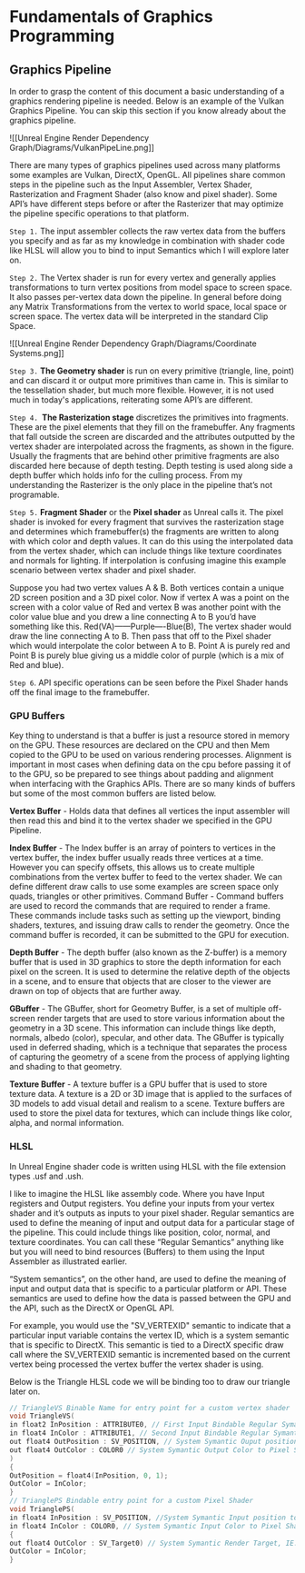 # Fundamentals of Graphics Programming

## Graphics Pipeline

In order to grasp the content of this document a basic understanding of a graphics rendering pipeline is needed. Below is an example of the Vulkan Graphics
Pipeline. You can skip this section if you know already about the graphics pipeline.

![[Unreal Engine Render Dependency Graph/Diagrams/VulkanPipeLine.png]]

There are many types of graphics pipelines used across many platforms some examples are Vulkan, DirectX, OpenGL. All pipelines share common steps in the
pipeline such as the Input Assembler, Vertex Shader, Rasterization and Fragment Shader (also know and pixel shader). Some API’s have different steps before or
after the Rasterizer that may optimize the pipeline specific operations to that platform.

`Step 1.` The input assembler collects the raw vertex data from the buffers you specify and as far as my knowledge in combination with shader code like HLSL will
allow you to bind to input Semantics which I will explore later on.

`Step 2.` The Vertex shader is run for every vertex and generally applies transformations to turn vertex positions from model space to screen space. It also passes per-vertex data down the pipeline. In general before doing any Matrix Transformations from the vertex to world space, local space or screen space. The vertex data will be interpreted in the standard Clip Space.

![[Unreal Engine Render Dependency Graph/Diagrams/Coordinate Systems.png]]

`Step 3.` **The Geometry shader** is run on every primitive (triangle, line, point) and can discard it or output more primitives than came in. This is similar to the
tessellation shader, but much more flexible. However, it is not used much in today's applications, reiterating some API’s are different.

`Step 4. `**The Rasterization stage** discretizes the primitives into fragments. These are the pixel elements that they fill on the framebuffer. Any fragments that fall outside the screen are discarded and the attributes outputted by the vertex shader are interpolated across the fragments, as shown in the figure. Usually the
fragments that are behind other primitive fragments are also discarded here because of depth testing. Depth testing is used along side a depth buffer which
holds info for the culling process. From my understanding the Rasterizer is the only place in the pipeline that’s not programable.

`Step 5.` **Fragment Shader** or the **Pixel shader** as Unreal calls it. The pixel shader is invoked for every fragment that survives the rasterization stage and determines
which framebuffer(s) the fragments are written to along with which color and depth values. It can do this using the interpolated data from the vertex shader,
which can include things like texture coordinates and normals for lighting.
If interpolation is confusing imagine this example scenario between vertex shader and pixel shader.

Suppose you had two vertex values A & B. Both vertices contain a unique 2D screen position and a 3D pixel color. Now if vertex A was a point on the screen with
a color value of Red and vertex B was another point with the color value blue and you drew a line connecting A to B you’d have something like this.
Red(VA)——Purple—-Blue(B), The vertex shader would draw the line connecting A to B. Then pass that off to the Pixel shader which would interpolate the color
between A to B. Point A is purely red and Point B is purely blue giving us a middle color of purple (which is a mix of Red and blue).

`Step 6`. API specific operations can be seen before the Pixel Shader hands off the final image to the framebuffer.

### GPU Buffers

Key thing to understand is that a buffer is just a resource stored in memory on the GPU. These resources are declared on the CPU and then Mem copied to the
GPU to be used on various rendering processes. Alignment is important in most cases when defining data on the cpu before passing it of to the GPU, so be
prepared to see things about padding and alignment when interfacing with the Graphics APIs. There are so many kinds of buffers but some of the most common
buffers are listed below.

**Vertex Buffer** - Holds data that defines all vertices the input assembler will then read this and bind it to the vertex shader we specified in the GPU Pipeline.

**Index Buffer** - The Index buffer is an array of pointers to vertices in the vertex buffer, the index buffer usually reads three vertices at a time. However you can
specify offsets, this allows us to create multiple combinations from the vertex buffer to feed to the vertex shader. We can define different draw calls to use some
examples are screen space only quads, triangles or other primitives.
Command Buffer - Command buffers are used to record the commands that are required to render a frame. These commands include tasks such as setting up
the viewport, binding shaders, textures, and issuing draw calls to render the geometry. Once the command buffer is recorded, it can be submitted to the GPU for execution.

**Depth Buffer** - The depth buffer (also known as the Z-buffer) is a memory buffer that is used in 3D graphics to store the depth information for each pixel on the
screen. It is used to determine the relative depth of the objects in a scene, and to ensure that objects that are closer to the viewer are drawn on top of objects
that are further away.

**GBuffer** - The GBuffer, short for Geometry Buffer, is a set of multiple off-screen render targets that are used to store various information about the geometry in
a 3D scene. This information can include things like depth, normals, albedo (color), specular, and other data. The GBuffer is typically used in deferred shading,
which is a technique that separates the process of capturing the geometry of a scene from the process of applying lighting and shading to that geometry.

**Texture Buffer** - A texture buffer is a GPU buffer that is used to store texture data. A texture is a 2D or 3D image that is applied to the surfaces of 3D models to
add visual detail and realism to a scene. Texture buffers are used to store the pixel data for textures, which can include things like color, alpha, and normal
information.

### HLSL

In Unreal Engine shader code is written using HLSL with the file extension types .usf and .ush.

I like to imagine the HLSL like assembly code. Where you have Input registers and Output registers. You define your inputs from your vertex shader and it’s
outputs as inputs to your pixel shader. Regular semantics are used to define the meaning of input and output data for a particular stage of the pipeline. This
could include things like position, color, normal, and texture coordinates. You can call these “Regular Semantics” anything like but you will need to bind
resources (Buffers) to them using the Input Assembler as illustrated earlier.

“System semantics”, on the other hand, are used to define the meaning of input and output data that is specific to a particular platform or API. These semantics
are used to define how the data is passed between the GPU and the API, such as the DirectX or OpenGL API.

For example, you would use the "SV_VERTEXID" semantic to indicate that a particular input variable contains the vertex ID, which is a system semantic that is
specific to DirectX. This semantic is tied to a DirectX specific draw call where the SV_VERTEXID semantic is incremented based on the current vertex being
processed the vertex buffer the vertex shader is using.

Below is the Triangle HLSL code we will be binding too to draw our triangle later on.

```cpp
// TriangleVS Binable Name for entry point for a custom vertex shader
void TriangleVS(
in float2 InPosition : ATTRIBUTE0, // First Input Bindable Regular Symantic
in float4 InColor : ATTRIBUTE1, // Second Input Bindable Regular Symantic
out float4 OutPosition : SV_POSITION, // System Symantic Ouput position to Pixel Shader
out float4 OutColor : COLOR0 // System Symantic Output Color to Pixel Shader
)
{
OutPosition = float4(InPosition, 0, 1);
OutColor = InColor;
}
// TrianglePS Bindable entry point for a custom Pixel Shader
void TrianglePS(
in float4 InPosition : SV_POSITION, //System Symantic Input position to Pixel Shader
in float4 InColor : COLOR0, // System Symantic Input Color to Pixel Shader
{
out float4 OutColor : SV_Target0) // System Symantic Render Target, IE. The 2D texture resource Render to.
OutColor = InColor;
}
```